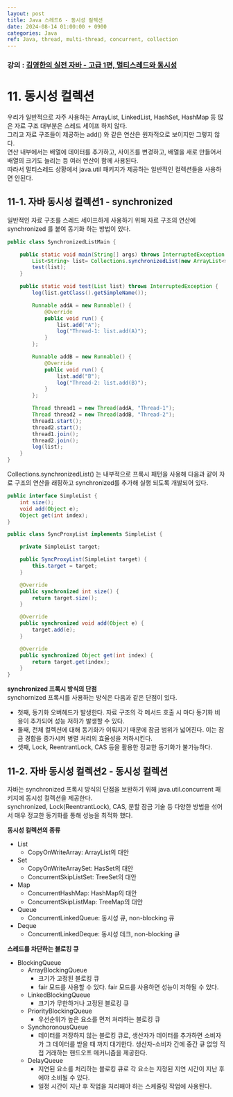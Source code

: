 ```yaml
---
layout: post
title: Java 스레드6 - 동시성 컬렉션
date: 2024-08-14 01:00:00 + 0900
categories: Java
ref: Java, thread, multi-thread, concurrent, collection
---
```


### 강의 : [김영한의 실전 자바 - 고급 1편, 멀티스레드와 동시성](https://www.inflearn.com/course/%EA%B9%80%EC%98%81%ED%95%9C%EC%9D%98-%EC%8B%A4%EC%A0%84-%EC%9E%90%EB%B0%94-%EA%B3%A0%EA%B8%89-1/dashboard)

# 11. 동시성 컬렉션

우리가 일반적으로 자주 사용하는 ArrayList, LinkedList, HashSet, HashMap 등 많은 자료 구조 대부분은 스레드 세이프 하지 않다.    
그리고 자료 구조들이 제공하는 add() 와 같은 연산은 원자적으로 보이지만 그렇지 않다.    
연산 내부에서는 배열에 데이터를 추가하고, 사이즈를 변경하고, 배열을 새로 만들어서 배열의 크기도 늘리는 등 여러 연산이 함께 사용된다.   
따라서 멀티스레드 상황에서 java.util 패키지가 제공하는 일반적인 컬렉션들을 사용하면 안된다.   
   
## 11-1. 자바 동시성 컬렉션1 - synchronized

일반적인 자료 구조를 스레드 세이프하게 사용하기 위해 자료 구조의 연산에 synchronized 를 붙여 동기화 하는 방법이 있다.   


```java
public class SynchronizedListMain {

    public static void main(String[] args) throws InterruptedException {
        List<String> list= Collections.synchronizedList(new ArrayList<>());
        test(list);
    }

    public static void test(List list) throws InterruptedException {
        log(list.getClass().getSimpleName());

        Runnable addA = new Runnable() {
            @Override
            public void run() {
                list.add("A");
                log("Thread-1: list.add(A)");
            }
        };

        Runnable addB = new Runnable() {
            @Override
            public void run() {
                list.add("B");
                log("Thread-2: list.add(B)");
            }
        };

        Thread thread1 = new Thread(addA, "Thread-1");
        Thread thread2 = new Thread(addB, "Thread-2");
        thread1.start();
        thread2.start();
        thread1.join();
        thread2.join();
        log(list);
    }
}
```
   
Collections.synchronizedList() 는 내부적으로 프록시 패턴을 사용해 다음과 같이 자료 구조의 연산을 래핑하고 synchronized를 추가해 실행 되도록 개발되어 있다.   

```java
public interface SimpleList {
    int size();
    void add(Object e);
    Object get(int index);
}

public class SyncProxyList implements SimpleList {

    private SimpleList target;

    public SyncProxyList(SimpleList target) {
        this.target = target;
    }

    @Override
    public synchronized int size() {
        return target.size();
    }

    @Override
    public synchronized void add(Object e) {
        target.add(e);
    }

    @Override
    public synchronized Object get(int index) {
        return target.get(index);
    }
}
```
   
**synchronized 프록시 방식의 단점**   
synchornized 프록시를 사용하는 방식은 다음과 같은 단점이 있다.
- 첫째, 동기화 오버헤드가 발생한다. 자료 구조의 각 메서드 호출 시 마다 동기화 비용이 추가되어 성능 저하가 발생할 수 있다.
- 둘째, 전체 컬렉션에 대해 동기화가 이뤄지기 때문에 잠금 범위가 넓어진다. 이는 잠금 경합을 증가시켜 병렬 처리의 효율성을 저하시킨다.
- 셋째, Lock, ReentrantLock, CAS 등을 활용한 정교한 동기화가 불가능하다.
   
## 11-2. 자바 동시성 컬렉션2 - 동시성 컬렉션

자바는 synchronized 프록시 방식의 단점을 보완하기 위해 java.util.concurrent 패키지에 동시성 컬렉션을 제공한다.   
synchronized, Lock(ReentrantLock), CAS, 분할 잠금 기술 등 다양한 방법을 섞어서 매우 정교한 동기화를 통해 성능을 최적화 했다.   
   
**동시성 컬렉션의 종류**
- List
  - CopyOnWriteArray: ArrayList의 대안
- Set
  - CopyOnWriteArraySet: HasSet의 대안
  - ConcurrentSkipListSet: TreeSet의 대안
- Map
  - ConcurrentHashMap: HashMap의 대안
  - ConcurrentSkipListMap: TreeMap의 대안
- Queue
  - ConcurrentLinkedQueue: 동시성 큐, non-blocking 큐
- Deque
  - ConcurrentLinkedDeque: 동시성 데크, non-blocking 큐
   
**스레드를 차단하는 블로킹 큐**
- BlockingQueue
  - ArrayBlockingQueue
    - 크기가 고정된 블로킹 큐
    - fair 모드를 사용할 수 있다. fair 모드를 사용하면 성능이 저하될 수 있다.
  - LinkedBlockingQueue
    - 크기가 무한하거나 고정된 블로킹 큐
  - PriorityBlockingQueue
    - 우선순위가 높은 요소를 먼저 처리하는 블로킹 큐
  - SynchoronousQueue
    - 데이터를 저장하지 않는 블로킹 큐로, 생산자가 데이터를 추가하면 소비자가 그 데이터를 받을 때 까지 대기한다. 생산자-소비자 간에 중간 큐 없잉 직접 거래하는 핸드오프 메커니즘을 제공한다.
  - DelayQueue
    - 지연된 요소를 처리하는 블로킹 큐로 각 요소는 지정된 지연 시간이 지난 후에야 소비될 수 있다.
    - 일정 시간이 지난 후 작업을 처리해야 하는 스케줄링 작업에 사용된다.
